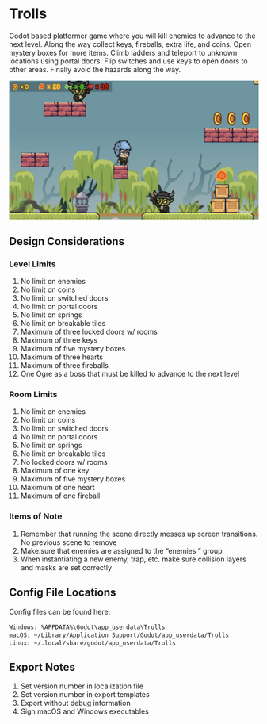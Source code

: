 # Trolls
Godot based platformer game where you will kill enemies to advance to the next level. Along the way collect keys, fireballs, extra life, and coins. Open mystery boxes for more items. Climb ladders and teleport to unknown locations using portal doors. Flip switches and use keys to open doors to other areas. Finally avoid the hazards along the way.

![Level 1 Screenhot](/screenshot.png)

## Design Considerations
### Level Limits

1. No limit on enemies
2. No limit on coins
3. No limit on switched doors
4. No limit on portal doors
5. No limit on springs
6. No limit on breakable tiles
7. Maximum of three locked doors w/ rooms
8. Maximum of three keys
9. Maximum of five mystery boxes
10. Maximum of three hearts
11. Maximum of three fireballs
12. One Ogre as a boss that must be killed to advance to the next level

### Room Limits
1. No limit on enemies
2. No limit on coins
3. No limit on switched doors
4. No limit on portal doors
5. No limit on springs
6. No limit on breakable tiles
7. No locked doors w/ rooms
8. Maximum of one key
9. Maximum of five mystery boxes
10. Maximum of one heart
11. Maximum of one fireball

### Items of Note
1. Remember that running the scene directly messes up screen transitions. No previous scene to remove
2. Make.sure that enemies are assigned to the “enemies ” group
3. When instantiating a new enemy, trap, etc. make sure collision layers and masks are set correctly

## Config File Locations
Config files can be found here:

	Windows: %APPDATA%\Godot\app_userdata\Trolls  
	macOS: ~/Library/Application Support/Godot/app_userdata/Trolls  
	Linux: ~/.local/share/godot/app_userdata/Trolls

## Export Notes
1. Set version number in localization file
2. Set version number in export templates
3. Export without debug information
4. Sign macOS and Windows executables